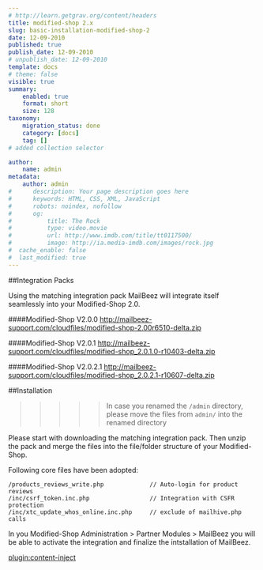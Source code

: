 ```yaml
---
# http://learn.getgrav.org/content/headers
title: modified-shop 2.x
slug: basic-installation-modified-shop-2
date: 12-09-2010
published: true
publish_date: 12-09-2010
# unpublish_date: 12-09-2010
template: docs
# theme: false
visible: true
summary:
    enabled: true
    format: short
    size: 128
taxonomy:
    migration_status: done
    category: [docs]
    tag: []
# added collection selector

author:
    name: admin
metadata:
    author: admin
#      description: Your page description goes here
#      keywords: HTML, CSS, XML, JavaScript
#      robots: noindex, nofollow
#      og:
#          title: The Rock
#          type: video.movie
#          url: http://www.imdb.com/title/tt0117500/
#          image: http://ia.media-imdb.com/images/rock.jpg
#  cache_enable: false
#  last_modified: true
---
```


##Integration Packs

Using the matching integration pack MailBeez will integrate itself seamlessly into your Modified-Shop 2.0.

####Modified-Shop V2.0.0
<http://mailbeez-support.com/cloudfiles/modified-shop-2.00r6510-delta.zip> 

####Modified-Shop V2.0.1
<http://mailbeez-support.com/cloudfiles/modified-shop_2.0.1.0-r10403-delta.zip> 

####Modified-Shop V2.0.2.1
<http://mailbeez-support.com/cloudfiles/modified-shop_2.0.2.1-r10607-delta.zip> 


##Installation
>>>>> In case you renamed the `/admin` directory, please move the files from `admin/` into the renamed directory

Please start with downloading the matching integration pack. Then unzip the pack and merge the files into the file/folder structure of your Modified-Shop.

Following core files have been adopted:

    /products_reviews_write.php             // Auto-login for product reviews
    /inc/csrf_token.inc.php                 // Integration with CSFR protection
    /inc/xtc_update_whos_online.inc.php     // exclude of mailhive.php calls

In you Modified-Shop Administration > Partner Modules > MailBeez you will be able to activate the integration and finalize the intstallation of MailBeez.


[plugin:content-inject](/content_blocks/run_installer)